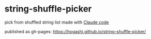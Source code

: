 # string-shuffle-picker
pick from shuffled string list made with [Claude code](https://www.anthropic.com/claude-code)

published as gh-pages: https://hogashi.github.io/string-shuffle-picker/
